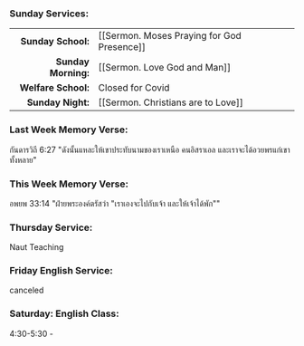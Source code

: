 ### Sunday Services:
|                     |                                            |
| -------------------:|:------------------------------------------ |
|  **Sunday School:** | [[Sermon. Moses Praying for God Presence]] |
| **Sunday Morning:** | [[Sermon. Love God and Man]]               |
| **Welfare School:** | Closed for Covid                           |
|   **Sunday Night:** | [[Sermon. Christians are to Love]]                                           |
### Last Week Memory Verse:
กันดารวิถี 6:27 "ดังนั้นแหละให้เขาประทับนามของเราเหนือ คนอิสราเอล และเราจะได้อวยพรแก่เขาทั้งหลาย"
### This Week Memory Verse:
อพยพ 33:14 "ฝ่ายพระองค์ตรัสว่า "เราเองจะไปกับเจ้า และให้เจ้าได้พัก""
### Thursday Service:
Naut Teaching
### Friday English Service:
canceled
### Saturday: English Class:
4:30-5:30 - 
